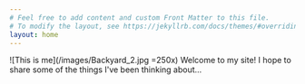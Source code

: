 ```yaml
---
# Feel free to add content and custom Front Matter to this file.
# To modify the layout, see https://jekyllrb.com/docs/themes/#overriding-theme-defaults
layout: home
---
```

![This is me](/images/Backyard_2.jpg =250x)
Welcome to my site! I hope to share some of the things I've been thinking about...
